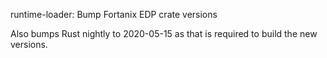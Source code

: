 runtime-loader: Bump Fortanix EDP crate versions

Also bumps Rust nightly to 2020-05-15 as that is required to build the new
versions.
